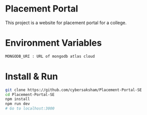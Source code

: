 # Placement Portal
This project is a website for placement portal for a college.

# Environment Variables
```bash
MONGODB_URI : URL of mongodb atlas cloud
```

# Install & Run
```bash
git clone https://github.com/cybersaksham/Placement-Portal-SE
cd Placement-Portal-SE
npm install
npm run dev
# Go to localhost:3000
```